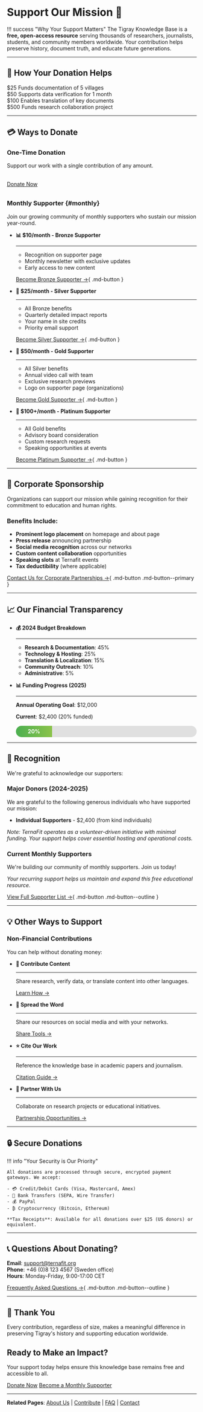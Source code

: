 # Support Our Mission 💝

!!! success "Why Your Support Matters"
    The Tigray Knowledge Base is a **free, open-access resource** serving thousands of researchers, journalists, students, and community members worldwide. Your contribution helps preserve history, document truth, and educate future generations.

---

## 🎯 How Your Donation Helps

<div class="impact-stats" markdown>

<div class="impact-stats-grid">

<div class="impact-stat">
<span class="impact-stat-number">$25</span>
<span class="impact-stat-label">Funds documentation of 5 villages</span>
</div>

<div class="impact-stat">
<span class="impact-stat-number">$50</span>
<span class="impact-stat-label">Supports data verification for 1 month</span>
</div>

<div class="impact-stat">
<span class="impact-stat-number">$100</span>
<span class="impact-stat-label">Enables translation of key documents</span>
</div>

<div class="impact-stat">
<span class="impact-stat-number">$500</span>
<span class="impact-stat-label">Funds research collaboration project</span>
</div>

</div>

</div>

---

## 💳 Ways to Donate

### One-Time Donation

Support our work with a single contribution of any amount.

<div class="donation-cta-buttons" style="justify-content: flex-start; margin: 2rem 0;">
<a href="https://ternafit.org/donate" class="donation-cta-primary" target="_blank" rel="noopener">Donate Now</a>
</div>

### Monthly Supporter {#monthly}

Join our growing community of monthly supporters who sustain our mission year-round.

<div class="grid cards" markdown>

- **📊 $10/month - Bronze Supporter**
    
    ---
    
    - Recognition on supporter page
    - Monthly newsletter with exclusive updates
    - Early access to new content
    
    [Become Bronze Supporter →](https://ternafit.org/donate?monthly=10){ .md-button }

- **🥈 $25/month - Silver Supporter**
    
    ---
    
    - All Bronze benefits
    - Quarterly detailed impact reports
    - Your name in site credits
    - Priority email support
    
    [Become Silver Supporter →](https://ternafit.org/donate?monthly=25){ .md-button }

- **🥇 $50/month - Gold Supporter**
    
    ---
    
    - All Silver benefits
    - Annual video call with team
    - Exclusive research previews
    - Logo on supporter page (organizations)
    
    [Become Gold Supporter →](https://ternafit.org/donate?monthly=50){ .md-button }

- **💎 $100+/month - Platinum Supporter**
    
    ---
    
    - All Gold benefits
    - Advisory board consideration
    - Custom research requests
    - Speaking opportunities at events
    
    [Become Platinum Supporter →](https://ternafit.org/donate?monthly=100){ .md-button }

</div>

---

## 🏢 Corporate Sponsorship

Organizations can support our mission while gaining recognition for their commitment to education and human rights.

### Benefits Include:

- **Prominent logo placement** on homepage and about page
- **Press release** announcing partnership
- **Social media recognition** across our networks
- **Custom content collaboration** opportunities
- **Speaking slots** at Ternafit events
- **Tax deductibility** (where applicable)

[Contact Us for Corporate Partnerships →](mailto:support@ternafit.org){ .md-button .md-button--primary }

---

## 📈 Our Financial Transparency

<div class="grid cards" markdown>

- **💰 2024 Budget Breakdown**
    
    ---
    
    - **Research & Documentation**: 45%
    - **Technology & Hosting**: 25%
    - **Translation & Localization**: 15%
    - **Community Outreach**: 10%
    - **Administrative**: 5%

- **📊 Funding Progress (2025)**
    
    ---
    
    **Annual Operating Goal**: $12,000
    
    **Current**: $2,400 (20% funded)
    
    <div class="progress-bar" style="background: #e0e0e0; height: 30px; border-radius: 15px; overflow: hidden; margin-top: 1rem;">
    <div class="progress-fill" data-width="20%" style="background: linear-gradient(90deg, #4caf50, #8bc34a); height: 100%; width: 20%; display: flex; align-items: center; justify-content: center; color: white; font-weight: bold; transition: width 2s ease;">20%</div>
    </div>

</div>

---

## 🌟 Recognition

We're grateful to acknowledge our supporters:

### Major Donors (2024-2025)

We are grateful to the following generous individuals who have supported our mission:

- **Individual Supporters** - $2,400 (from kind individuals)

*Note: TernaFit operates as a volunteer-driven initiative with minimal funding. Your support helps cover essential hosting and operational costs.*

### Current Monthly Supporters

We're building our community of monthly supporters. Join us today!

*Your recurring support helps us maintain and expand this free educational resource.*

[View Full Supporter List →](supporters.md){ .md-button .md-button--outline }

---

## 💡 Other Ways to Support

### Non-Financial Contributions

You can help without donating money:

<div class="grid cards" markdown>

- **📝 Contribute Content**
  
    ---

    Share research, verify data, or translate content into other languages.

    [Learn How →](contribute.md)

- **📢 Spread the Word**
  
    ---

    Share our resources on social media and with your networks.

    [Share Tools →](#social-share)

- **⭐ Cite Our Work**
  
    ---

    Reference the knowledge base in academic papers and journalism.

    [Citation Guide →](resources/citations.md)

- **🤝 Partner With Us**
  
    ---

    Collaborate on research projects or educational initiatives.

    [Partnership Opportunities →](partnerships.md)

</div>

---

## 🔒 Secure Donations

!!! info "Your Security is Our Priority"

    All donations are processed through secure, encrypted payment gateways. We accept:
    
    - 💳 Credit/Debit Cards (Visa, Mastercard, Amex)
    - 🏦 Bank Transfers (SEPA, Wire Transfer)
    - 💰 PayPal
    - ₿ Cryptocurrency (Bitcoin, Ethereum)
    
    **Tax Receipts**: Available for all donations over $25 (US donors) or equivalent.

---

## 📞 Questions About Donating?

**Email**: <support@ternafit.org>  
**Phone**: +46 (0)8 123 4567 (Sweden office)  
**Hours**: Monday-Friday, 9:00-17:00 CET

[Frequently Asked Questions →](faq.md){ .md-button .md-button--outline }

---

## 🙏 Thank You

Every contribution, regardless of size, makes a meaningful difference in preserving Tigray's history and supporting education worldwide.

<div class="donation-banner" markdown>

## Ready to Make an Impact?

Your support today helps ensure this knowledge base remains free and accessible to all.

<div class="donation-cta-buttons">
<a href="https://ternafit.org/donate" class="donation-cta-primary" target="_blank" rel="noopener">Donate Now</a>
<a href="#monthly" class="donation-cta-secondary">Become a Monthly Supporter</a>
</div>

</div>

---

**Related Pages**: [About Us](about.md) | [Contribute](contribute.md) | [FAQ](faq.md) | [Contact](contact.md)
